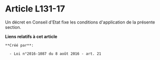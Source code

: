 # Article L131-17

Un décret en Conseil d'Etat fixe les conditions d'application de la présente section.

**Liens relatifs à cet article**

	**Créé par**:

	  - Loi n°2016-1087 du 8 août 2016 - art. 21
